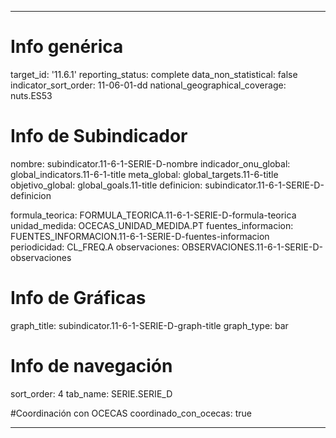 ---

# Info genérica
target_id: '11.6.1'
reporting_status: complete
data_non_statistical: false
indicator_sort_order: 11-06-01-dd
national_geographical_coverage: nuts.ES53

# Info de Subindicador
nombre: subindicator.11-6-1-SERIE-D-nombre
indicador_onu_global: global_indicators.11-6-1-title
meta_global: global_targets.11-6-title
objetivo_global: global_goals.11-title
definicion: subindicator.11-6-1-SERIE-D-definicion

formula_teorica: FORMULA_TEORICA.11-6-1-SERIE-D-formula-teorica
unidad_medida: OCECAS_UNIDAD_MEDIDA.PT
fuentes_informacion: FUENTES_INFORMACION.11-6-1-SERIE-D-fuentes-informacion
periodicidad: CL_FREQ.A
observaciones: OBSERVACIONES.11-6-1-SERIE-D-observaciones
# Info de Gráficas
graph_title: subindicator.11-6-1-SERIE-D-graph-title
graph_type: bar

# Info de navegación
sort_order: 4
tab_name: SERIE.SERIE_D

#Coordinación con OCECAS
coordinado_con_ocecas: true

---